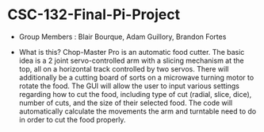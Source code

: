 # CSC-132-Final-Pi-Project

* Group Members : 
Blair Bourque,
Adam Guillory,
Brandon Fortes

* What is this? 
Chop-Master Pro is an automatic food cutter. The basic idea is a 2 joint servo-controlled arm with a slicing mechanism at the top, all on a horizontal track controlled by two servos. There will additionally be a cutting board of sorts on a microwave turning motor to rotate the food. The GUI will allow the user to input various settings regarding how to cut the food, including type of cut (radial, slice, dice), number of cuts, and the size of their selected food. The code will automatically calculate the movements the arm and turntable need to do in order to cut the food properly.
